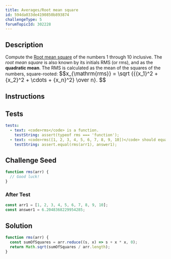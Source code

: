 ```yaml
---
title: Averages/Root mean square
id: 594da033de4190850b893874
challengeType: 5
forumTopicId: 302228
---
```


## Description
<section id='description'>
Compute the  <a href="https://en.wikipedia.org/wiki/Root mean square" title="wp: Root mean square" target='_blank'>Root mean square</a>  of the numbers 1 through 10 inclusive.
The <i>root mean square</i> is also known by its initials RMS (or rms), and as the <strong>quadratic mean</strong>.
The RMS is calculated as the mean of the squares of the numbers, square-rooted:
<big>$$x_{\mathrm{rms}} = \sqrt {{{x_1}^2 + {x_2}^2 + \cdots + {x_n}^2} \over n}. $$</big>
</section>

## Instructions
<section id='instructions'>

</section>

## Tests
<section id='tests'>

```yml
tests:
  - text: <code>rms</code> is a function.
    testString: assert(typeof rms === 'function');
  - text: <code>rms([1, 2, 3, 4, 5, 6, 7, 8, 9, 10])</code> should equal <code>6.2048368229954285</code>.
    testString: assert.equal(rms(arr1), answer1);

```

</section>

## Challenge Seed
<section id='challengeSeed'>

<div id='js-seed'>

```js
function rms(arr) {
  // Good luck!
}
```

</div>


### After Test
<div id='js-teardown'>

```js
const arr1 = [1, 2, 3, 4, 5, 6, 7, 8, 9, 10];
const answer1 = 6.2048368229954285;
```

</div>

</section>

## Solution
<section id='solution'>


```js
function rms(arr) {
  const sumOfSquares = arr.reduce((s, x) => s + x * x, 0);
  return Math.sqrt(sumOfSquares / arr.length);
}

```

</section>
